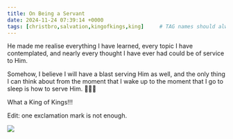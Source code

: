 ```yaml
---
title: On Being a Servant
date: 2024-11-24 07:39:14 +0000
tags: [christbro,salvation,kingofkings,king]     # TAG names should always be lowercase
---
```


He made me realise everything I have learned, every topic I have contemplated, and nearly every thought I have ever had could be of service to Him.

Somehow, I believe I will have a blast serving Him as well, and the only thing I can think about from the moment that I wake up to the moment that I go to sleep is how to serve Him. 🤤🤤🤤

What a King of Kings!!!

Edit: one exclamation mark is not enough.

![](/910563b4d61c293c2b67c3ed376bc2df.jpeg)